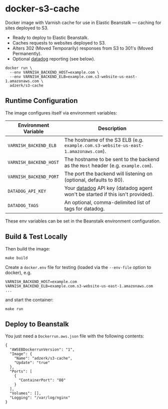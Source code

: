 # docker-s3-cache

Docker image with Varnish cache for use in Elastic Beanstalk &mdash; caching
for sites deployed to S3.

* Ready to deploy to Elastic Beanstalk.
* Caches requests to websites deployed to S3.
* Alters 302 (Moved Temporarily) responses from S3 to 301's (Moved Permanently).
* Optional [datadog](http://datadoghq.com) reporting (see below).

```
docker run \
  --env VARNISH_BACKEND_HOST=example.com \
  --env VARNISH_BACKEND_ELB=example.com.s3-website-us-east-1.amazonaws.com \
  adzerk/s3-cache
```

## Runtime Configuration

The image configures itself via environment variables:

| Environment Variable   | Description                                                                                               |
|------------------------|-----------------------------------------------------------------------------------------------------------|
| `VARNISH_BACKEND_ELB`  | The hostname of the S3 ELB (e.g. `example.com.s3-website-us-east-1.amazonaws.com`).                       |
| `VARNISH_BACKEND_HOST` | The hostname to be sent to the backend as the `Host` header (e.g. `example.com`).                         |
| `VARNISH_BACKEND_PORT` | The port the backend will listening on (optional, defaults to 80).                                        |
| `DATADOG_API_KEY`      | Your [datadog](http://datadoghq.com) API key (datadog agent won't be started if this isn't provided).     |
| `DATADOG_TAGS`         | An optional, comma-delimited list of tags for datadog.                                                    |

These env variables can be set in the Beanstalk environment configuration.

## Build & Test Locally

Then build the image:

    make build

Create a `docker.env` file for testing (loaded via the `--env-file` option
to docker), e.g.

    VARNISH_BACKEND_HOST=example.com
    VARNISH_BACKEND_ELB=example.com.s3-website-us-east-1.amazonaws.com
    ...

and start the container:

    make run

## Deploy to Beanstalk

You just need a `Dockerrun.aws.json` file with the following contents:

    {
      "AWSEBDockerrunVersion": "1",
      "Image": {
        "Name": "adzerk/s3-cache",
        "Update": "true"
      },
      "Ports": [
        {
          "ContainerPort": "80"
        }
      ],
      "Volumes": [],
      "Logging": "/var/log/nginx"
    }
